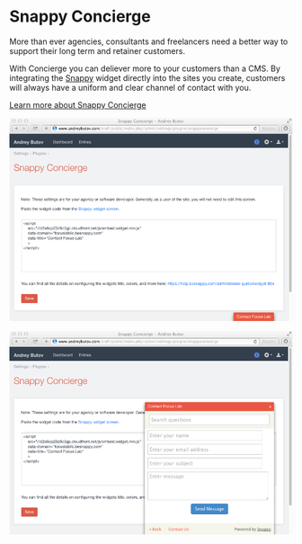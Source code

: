 # Snappy Concierge

More than ever agencies, consultants and freelancers need a better way to support their long term and retainer customers.

With Concierge you can deliever more to your customers than a CMS. By integrating the [Snappy](http://besnappy.com) widget directly into the sites you create, customers will always have a uniform and clear channel of contact with you.

[Learn more about Snappy Concierge](http://besnappy.com/concierge)

![Concierge installed](screen1.png)

![Concierge with widget open](screen2.png)
